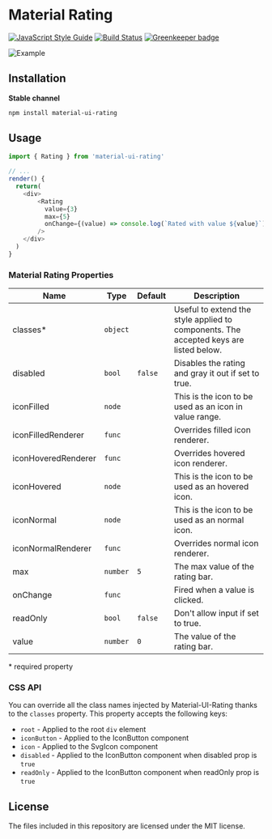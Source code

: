 # Material Rating
[![JavaScript Style Guide](https://img.shields.io/badge/code_style-standard-brightgreen.svg)](https://standardjs.com)
[![Build Status](https://travis-ci.org/TeamWertarbyte/material-ui-rating.svg)](https://travis-ci.org/TeamWertarbyte/material-ui-rating)
[![Greenkeeper badge](https://badges.greenkeeper.io/TeamWertarbyte/material-ui-rating.svg)](https://greenkeeper.io/)

![Example](preview.gif)

## Installation

**Stable channel**
```sh
npm install material-ui-rating
```

## Usage
```js
import { Rating } from 'material-ui-rating'

// ...
render() {
  return(
    <div>
        <Rating
          value={3}
          max={5}
          onChange={(value) => console.log(`Rated with value ${value}`)}
        />
    </div>
  )
}
```

### Material Rating Properties

|Name               |Type    |Default|Description                                                                          |
|-------------------|--------|-------|-------------------------------------------------------------------------------------|
|classes*           |`object`|       |Useful to extend the style applied to components. The accepted keys are listed below.|
|disabled           |`bool`  |`false`|Disables the rating and gray it out if set to true.                                  |
|iconFilled         |`node`  |       |This is the icon to be used as an icon in value range.                               |
|iconFilledRenderer |`func`  |       |Overrides filled icon renderer.                                                      |
|iconHoveredRenderer|`func`  |       |Overrides hovered icon renderer.                                                     |
|iconHovered        |`node`  |       |This is the icon to be used as an hovered icon.                                      |
|iconNormal         |`node`  |       |This is the icon to be used as an normal icon.                                       |
|iconNormalRenderer |`func`  |       |Overrides normal icon renderer.                                                      |
|max                |`number`|`5`    |The max value of the rating bar.                                                     |
|onChange           |`func`  |       |Fired when a value is clicked.                                                       |
|readOnly           |`bool`  |`false`|Don't allow input if set to true.                                                    |
|value              |`number`|`0`    |The value of the rating bar.                                                         |

\* required property


### CSS API

You can override all the class names injected by Material-UI-Rating thanks to the `classes` property. This property accepts the following keys:

- `root` - Applied to the root `div` element
- `iconButton` - Applied to the IconButton component
- `icon` - Applied to the SvgIcon component
- `disabled` - Applied to the IconButton component when disabled prop is `true`
- `readOnly` - Applied to the IconButton component when readOnly prop is `true`

## License

The files included in this repository are licensed under the MIT license.
